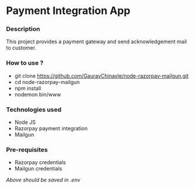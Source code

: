 # Payment Integration App
### Description
This project provides a payment gateway and send acknowledgement mail to customer.

### How to use ?
- git clone https://github.com/GauravChinavle/node-razorpay-mailgun.git
- cd node-razorpay-mailgun
- npm install
- nodemon bin/www

### Technologies used
- Node JS 
- Razorpay payment integration
- Mailgun 

### Pre-requisites
- Razorpay credentials
- Mailgun credentials

_Above should be saved in .env_

